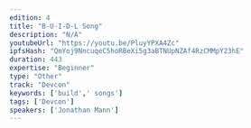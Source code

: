 ```yaml
---
edition: 4
title: "B-U-I-D-L Song"
description: "N/A"
youtubeUrl: "https://youtu.be/PluyYPXA4Zc"
ipfsHash: "QmYoj9NncuqeC5hoRBeXi5g3aBTNUpNZAf4RzCMMpY23hE"
duration: 443
expertise: "Beginner"
type: "Other"
track: "Devcon"
keywords: ['build',' songs']
tags: ['Devcon']
speakers: ['Jonathan Mann']
---
```

